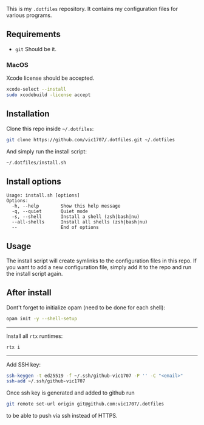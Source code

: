 This is my `.dotfiles` repository. It contains my configuration files for various programs.

## Requirements
  - `git`
  Should be it.
### MacOS
Xcode license should be accepted.
```sh
xcode-select --install
sudo xcodebuild -license accept
```

## Installation
Clone this repo inside `~/.dotfiles`:
```sh
git clone https://github.com/vic1707/.dotfiles.git ~/.dotfiles
```
And simply run the install script:
```sh
~/.dotfiles/install.sh
```

## Install options
```
Usage: install.sh [options]
Options:
  -h, --help        Show this help message
  -q, --quiet       Quiet mode
  -s, --shell       Install a shell (zsh|bash|nu)
  --all-shells      Install all shells (zsh|bash|nu)
  --                End of options
```
## Usage
The install script will create symlinks to the configuration files in this repo. If you want to add a new configuration file, simply add it to the repo and run the install script again.

## After install

Dont't forget to initialize opam (need to be done for each shell):
```sh
opam init -y --shell-setup
```
---
Install all `rtx` runtimes:
```sh
rtx i
```
---
Add SSH key:
```sh
ssh-keygen -t ed25519 -f ~/.ssh/github-vic1707 -P '' -C "<email>"
ssh-add ~/.ssh/github-vic1707
```
Once ssh key is generated and added to github run 
```sh
git remote set-url origin git@github.com:vic1707/.dotfiles
```
to be able to push via ssh instead of HTTPS.

